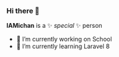 ### Hi there 👋


**IAMichan** is a ✨ _special_ ✨ person

- 🔭 I’m currently working on School
- 🌱 I’m currently learning Laravel 8

